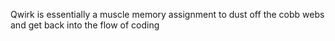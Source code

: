 Qwirk is essentially a muscle memory assignment to dust off the cobb webs and get back into the flow of coding
